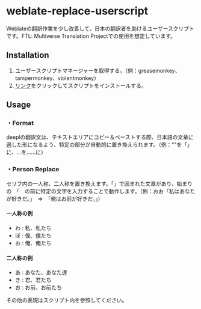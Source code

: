 # weblate-replace-userscript

Weblateの翻訳作業を少し改善して、日本の翻訳者を助けるユーザースクリプトです。FTL: Multiverse Translation Projectでの使用を想定しています。

## Installation

1. ユーザースクリプトマネージャーを取得する。（例：greasemonkey、tampermonkey、violentmonkey）
2. [リンク](https://github.com/ranhai613/weblate-replace-userscript/raw/main/weblatereplace.user.js)をクリックしてスクリプトをインストールする。

## Usage
### ・Format
deeplの翻訳文は、テキストエリアにコピー＆ペーストする際、日本語の文章に適した形になるよう、特定の部分が自動的に置き換えられます。（例：""を「」に、...を……に）

### ・Person Replace
セリフ内の一人称、二人称を置き換えます。「」で囲まれた文章があり、始まりの　「　の前に特定の文字を入力することで動作します。（例：おお「私はあなたが好きだ。」　=>　「俺はお前が好きだ。」）
#### 一人称の例
- わ : 私、私たち
- ぼ : 僕、僕たち
- お : 俺、俺たち
#### 二人称の例
- あ : あなた、あなた達
- き : 君、君たち
- お : お前、お前たち

その他の表現はスクリプト内を参照してください。
